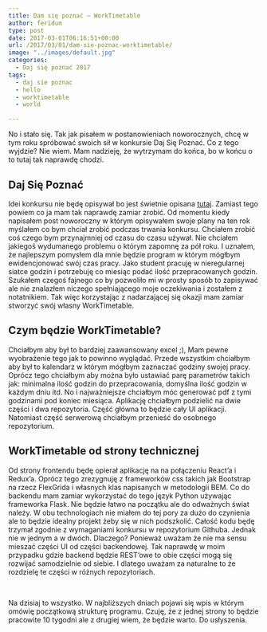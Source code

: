 ```yaml
---
title: Dam się poznać – WorkTimetable
author: feridum
type: post
date: 2017-03-01T06:16:51+00:00
url: /2017/03/01/dam-sie-poznac-worktimetable/
image: "../images/default.jpg"
categories:
  - Daj się poznać 2017
tags:
  - daj sie poznac
  - hello
  - worktimetable
  - world

---
```

No i stało się. Tak jak pisałem w postanowieniach noworocznych, chcę w tym roku spróbować swoich sił w konkursie Daj Się Poznać. Co z tego wyjdzie? Nie wiem. Mam nadzieję, że wytrzymam do końca, bo w końcu o to tutaj tak naprawdę chodzi.

## Daj Się Poznać

Idei konkursu nie będę opisywał bo jest świetnie opisana [tutaj][1]. Zamiast tego powiem co ja mam tak naprawdę zamiar zrobić. Od momentu kiedy napisałem post noworoczny w którym opisywałem swoje plany na ten rok myślałem co bym chciał zrobić podczas trwania konkursu. Chciałem zrobić coś czego bym przynajmniej od czasu do czasu używał. Nie chciałem jakiegoś wydumanego problemu o którym zapomnę za pół roku. I uznałem, że najlepszym pomysłem dla mnie będzie program w którym mógłbym ewidencjonować swój czas pracy. Jako student pracuję w nieregularnej siatce godzin i potrzebuję co miesiąc podać ilość przepracowanych godzin. Szukałem czegoś fajnego co by pozwoliło mi w prosty sposób to zapisywać ale nie znalazłem niczego spełniającego moje oczekiwania i zostałem z notatnikiem. Tak więc korzystając z nadarzającej się okazji mam zamiar stworzyć swój własny WorkTimetable.

## Czym będzie WorkTimetable?

Chciałbym aby był to bardziej zaawansowany excel ;), Mam pewne wyobrażenie tego jak to powinno wyglądać. Przede wszystkim chciałbym aby był to kalendarz w którym mógłbym zaznaczać godziny swojej pracy. Oprócz tego chciałbym aby można było ustawiać parę parametrów takich jak: minimalna ilość godzin do przepracowania, domyślna ilość godzin w każdym dniu itd. No i najważniejsze chciałbym móc generować pdf z tymi godzinami pod koniec miesiąca. Aplikację chciałbym podzielić na dwie części i dwa repozytoria. Część główna to będzie cały UI aplikacji. Natomiast część serwerową chciałbym przenieść do osobnego repozytorium.

## WorkTimetable od strony technicznej

Od strony frontendu będę opierał aplikację na na połączeniu React&#8217;a i Redux&#8217;a. Oprócz tego zrezygnuję z frameworków css takich jak Bootstrap na rzecz FlexGrida i własnych klas napisanych w metodologii BEM. Co do backendu mam zamiar wykorzystać do tego język Python używając frameworka Flask. Nie będzie łatwo na początku ale do odważnych świat należy. W obu technologiach nie miałem do tej pory za dużo do czynienia ale to będzie idealny projekt żeby się w nich podszkolić. Całość kodu będę trzymał zgodnie z wymaganiami konkursu w repozytorium Githuba. Jednak nie w jednym a w dwóch. Dlaczego? Ponieważ uważam że nie ma sensu mieszać części UI od części backendowej. Tak naprawdę w moim przypadku gdzie backend będzie REST&#8217;owe to obie części mogą się rozwijać samodzielnie od siebie. I dlatego uważam za naturalne to że rozdzielę te części w różnych repozytoriach.

&nbsp;

Na dzisiaj to wszystko. W najbliższych dniach pojawi się wpis w którym omówię początkową strukturę programu. Czuję, że z jednej strony to będzie pracowite 10 tygodni ale z drugiej wiem, że będzie warto. Do usłyszenia.

 [1]: http://dajsiepoznac.pl